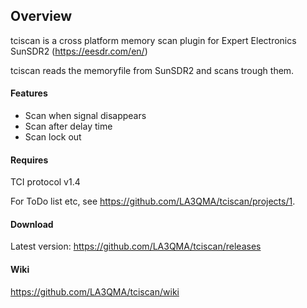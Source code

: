 ## Overview

tciscan is a cross platform memory scan plugin for Expert Electronics SunSDR2 (<https://eesdr.com/en/>)

tciscan reads the memoryfile from SunSDR2 and scans trough them.

#### Features
* Scan when signal disappears
* Scan after delay time
* Scan lock out

#### Requires
TCI protocol v1.4

For ToDo list etc, see <https://github.com/LA3QMA/tciscan/projects/1>.

#### Download
Latest version: <https://github.com/LA3QMA/tciscan/releases>

#### Wiki
<https://github.com/LA3QMA/tciscan/wiki>
